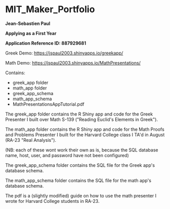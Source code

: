 # MIT_Maker_Portfolio

**Jean-Sebastien Paul**

**Applying as a First Year**

**Application Reference ID: 887929681**

Greek Demo: https://jspaul2003.shinyapps.io/greekapp/

Math Demo: https://jspaul2003.shinyapps.io/MathPresentations/

Contains:

- greek_app folder
- math_app folder
- greek_app_schema
- math_app_schema
- MathPresentationsAppTutorial.pdf

The greek_app folder contains the R Shiny app and code for the Greek Presenter I built over Math S-139 ("Reading Euclid's Elements in Greek").

The math_app folder contains the R Shiny app and code for the Math Proofs and Problems Presenter I built for the Harvard College class I TA'd in August (RA-23 "Real Analysis").

(NB: each of these wont work their own as is, because the SQL database name, host, user, and password have not been configured)

The greek_app_schema folder contains the SQL file for the Greek app's database schema.

The math_app_schema folder contains the SQL file for the math app's database schema.

The pdf is a (slightly modified) guide on how to use the math presenter I wrote for Harvard College students in RA-23.





